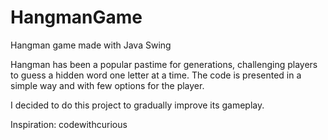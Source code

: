 # HangmanGame
Hangman game made with Java Swing

Hangman has been a popular pastime for generations, challenging players to guess a hidden word one letter at a time. The code is presented in a simple way and with few options for the player.

I decided to do this project to gradually improve its gameplay.

Inspiration: codewithcurious

